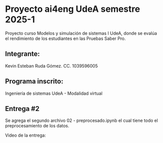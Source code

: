 # Proyecto ai4eng UdeA semestre 2025-1
Proyecto curso Modelos y simulación de sistemas I UdeA, donde se evalúa el rendimiento de los estudiantes en las Pruebas Saber Pro.

## Integrante:
Kevin Esteban Ruda Gómez. CC. 1039596005

## Programa inscrito:
Ingeniería de sistemas UdeA - Modalidad virtual

## Entrega #2
Se agrega el segundo archivo 02 - preprocesado.ipynb el cual tiene todo el preprocesamiento de los datos.

Video de la entrega: 
